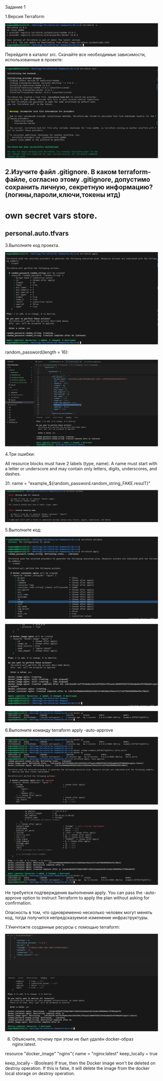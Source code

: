 Задание 1

1.Версия Terraform

![alt text](terraform_version.png)

Перейдите в каталог src. Скачайте все необходимые зависимости, использованные в проекте:

![alt text](<terraform init.png>)


2.Изучите файл .gitignore. В каком terraform-файле, согласно этому .gitignore, допустимо сохранить личную, секретную информацию?(логины,пароли,ключи,токены итд)
------------------------------
# own secret vars store.
personal.auto.tfvars
------------------------------

3.Выполните код проекта.

![alt text](terraform_apply.png)


random_password(length = 16):

![alt text](result.png)


4.Три ошибки:

All resource blocks must have 2 labels (type, name).
A name must start with a letter or underscore and may contain only letters, digits, underscores, and dashes.

31:   name  = "example_${random_password.random_string_FAKE.resulT}"


![alt text](validate.png)


5.Выполните код:

![alt text](<terraform apply1.png>)


![alt text](<terraform apply2.png>)

![alt text](<docker ps.png>)

6.Выполните команду terraform apply -auto-approve

![alt text](auto-approve_1.png)

![alt text](auto-approve_2.png)


Не требуется подтверждения выполнения apply.
You can pass the -auto-approve option to instruct Terraform to apply the plan without asking for confirmation.

Опасность в том, что одновременно несколько человек могут менять код, тогда получится непредсказуемое изменение инфраструктуры.

7.Уничтожте созданные ресурсы с помощью terraform:

![alt text](destroy.png)

8. Объясните, почему при этом не был удалён docker-образ nginx:latest.

resource "docker_image" "nginx"{
  name         = "nginx:latest"
  keep_locally = true

keep_locally  - (Boolean) If true, then the Docker image won't be deleted on destroy operation. If this is false, it will delete the image from the docker local storage on destroy operation.

